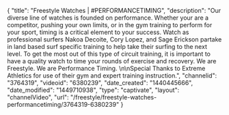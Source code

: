 {
    "title": "Freestyle Watches | #PERFORMANCETIMING",
    "description": "Our diverse line of watches is founded on performance. Whether your are a competitor, pushing your own limits, or in the gym training to perform for your sport, timing is a critical element to your success. Watch as professional surfers Nakoa Decoite, Cory Lopez, and Sage Erickson partake in land based surf specific training to help take their surfing to the next level. To get the most out of this type of circuit training, it is important to have a quality watch to time your rounds of exercise and recovery. We are Freestyle. We are Performance Timing. \n\nSpecial Thanks to Extreme Athletics for use of their gym and expert training instruction.",
    "channelid": "3764319",
    "videoid": "6380239",
    "date_created": "1440445666",
    "date_modified": "1449710938",
    "type": "captivate",
    "layout": "channelVideo",
    "url": "\/freestyle\/freestyle-watches-performancetiming\/3764319-6380239"
}